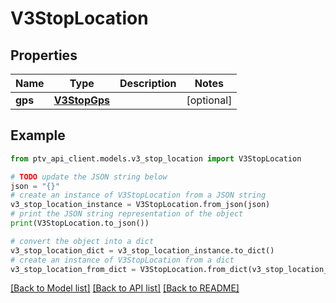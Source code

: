 # V3StopLocation


## Properties

Name | Type | Description | Notes
------------ | ------------- | ------------- | -------------
**gps** | [**V3StopGps**](V3StopGps.md) |  | [optional] 

## Example

```python
from ptv_api_client.models.v3_stop_location import V3StopLocation

# TODO update the JSON string below
json = "{}"
# create an instance of V3StopLocation from a JSON string
v3_stop_location_instance = V3StopLocation.from_json(json)
# print the JSON string representation of the object
print(V3StopLocation.to_json())

# convert the object into a dict
v3_stop_location_dict = v3_stop_location_instance.to_dict()
# create an instance of V3StopLocation from a dict
v3_stop_location_from_dict = V3StopLocation.from_dict(v3_stop_location_dict)
```
[[Back to Model list]](../README.md#documentation-for-models) [[Back to API list]](../README.md#documentation-for-api-endpoints) [[Back to README]](../README.md)


